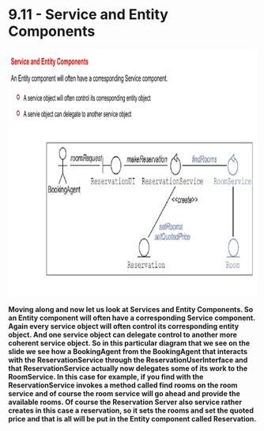 # 9.11 - Service and Entity Components

<img src="/images/09_11_01.jpg" width="800" height="500">

**Moving along and now let us look at Services and Entity Components. So an Entity component will often have a corresponding Service component. Again every service object will often control its corresponding entity object. And one service object can delegate control to another more coherent service object. So in this particular diagram that we see on the slide we see how a BookingAgent from the BookingAgent that interacts with the ReservationService through the ReservationUserInterface and that ReservationService actually now delegates some of its work to the RoomService. In this case for example, if you find with the ReservationService invokes a method called find rooms on the room service and of course the room service will go ahead and provide the available rooms. Of course the Reservation Server also service rather creates in this case a reservation, so it sets the rooms and set the quoted price and that is all will be put in the Entity component called Reservation.**